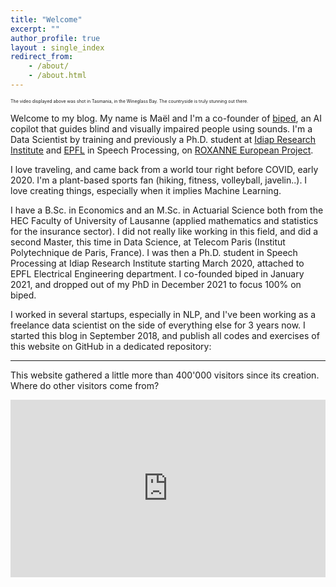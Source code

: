 ```yaml
---
title: "Welcome"
excerpt: ""
author_profile: true
layout : single_index
redirect_from: 
    - /about/
    - /about.html
---
```


<p style="font-size:0.5em">The video displayed above was shot in Tasmania, in the Wineglass Bay. The countryside is truly stunning out there.</p>

Welcome to my blog. My name is Maël and I'm a co-founder of [biped](https://biped.ai/), an AI copilot that guides blind and visually impaired people using sounds. I'm a Data Scientist by training and  previously a Ph.D. student at [Idiap Research Institute](https://www.idiap.ch/en) and [EPFL](https://www.epfl.ch/en/) in Speech Processing, on [ROXANNE European Project](https://roxanne-euproject.org/).

I love traveling, and came back from a world tour right before COVID, early 2020. I'm a plant-based sports fan (hiking, fitness, volleyball, javelin..). I love creating things, especially when it implies Machine Learning.

I have a B.Sc. in Economics and an M.Sc. in Actuarial Science both from the HEC Faculty of University of Lausanne (applied mathematics and statistics for the insurance sector). I did not really like working in this field, and did a second Master, this time in Data Science, at Telecom Paris (Institut Polytechnique de Paris, France). I was then a Ph.D. student in Speech Processing at Idiap Research Institute starting March 2020, attached to EPFL Electrical Engineering department. I co-founded biped in January 2021, and dropped out of my PhD in December 2021 to focus 100% on biped. 

I worked in several startups, especially in NLP, and I've been working as a freelance data scientist on the side of everything else for 3 years now. I started this blog in September 2018, and publish all codes and exercises of this website on GitHub in a dedicated repository:

<div class="github-card" data-github="maelfabien/Machine_Learning_Tutorials" data-width="100%" data-height="" data-theme="default"></div>
<script src="//cdn.jsdelivr.net/github-cards/latest/widget.js"></script>

<hr>

This website gathered a little more than 400'000 visitors since its creation. Where do other visitors come from?

<script type="text/javascript" src="//rf.revolvermaps.com/0/0/8.js?i=5ewlq11o62v&amp;m=0&amp;c=ff0000&amp;cr1=ffffff&amp;f=arial&amp;l=33" async="async"></script>

<div style="position: relative; padding-bottom: 56.25%; height: 0;">
  <iframe src="https://embed.so/video/8a64f4ae-5150-4899-b75e-fcb3a902297c"
    frameborder="0"
    webkitallowfullscreen mozallowfullscreen allowfullscreen
    style="position: absolute; top: 0; left: 0; width: 100%; height: 100%;">
  </iframe>
</div>
